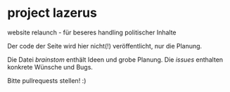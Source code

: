 # project lazerus
website relaunch - für beseres handling politischer Inhalte

Der code der Seite wird hier nicht(!) veröffentlicht, nur die Planung.

Die Datei *brainstom* enthält Ideen und grobe Planung.
Die *issues* enthalten konkrete Wünsche und Bugs.

Bitte pullrequests stellen! :)
